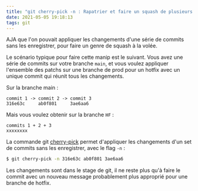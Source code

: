 ```yaml
---
title: "git cherry-pick -n : Rapatrier et faire un squash de plusieurs commits"
date: 2021-05-05 19:18:13
tags: git
---
```


AJA que l'on pouvait appliquer les changements d'une série de commits sans les enregistrer, pour faire un genre de squash à la volée.

Le scénario typique pour faire cette manip est le suivant. Vous avez une série de commits sur votre branche `main`, et vous voulez appliquer l'ensemble des patchs sur une branche de prod pour un hotfix avec un unique commit qui réunit tous les changements.

Sur la branche main :

```
commit 1 -> commit 2 -> commit 3
316e63c     ab0f801     3ae6aa6
```

Mais vous voulez obtenir sur la branche `HF` :

```
commits 1 + 2 + 3
xxxxxxxx
```

La commande git [cherry-pick](https://git-scm.com/docs/git-cherry-pick) permet d'appliquer les changements d'un set de commits sans les enregistrer, avec le flag `-n` :

```bash
$ git cherry-pick -n 316e63c ab0f801 3ae6aa6
```

Les changements sont dans le stage de git, il ne reste plus qu'à faire le commit avec un nouveau message probablement plus approprié pour une branche de hotfix.
